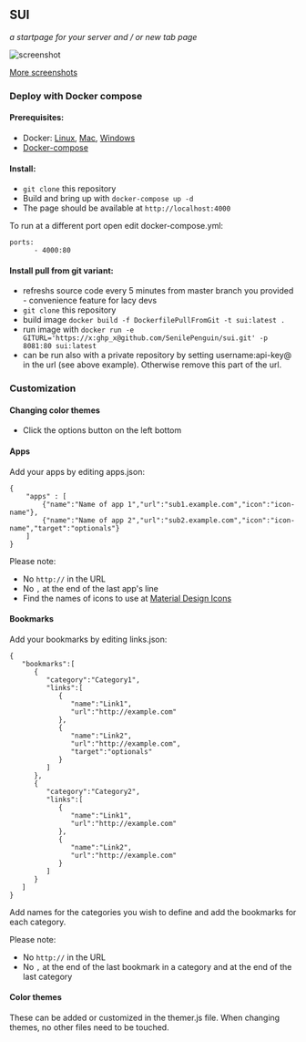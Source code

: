 ## SUI
*a startpage for your server and / or new tab page*

![screenshot](https://i.imgur.com/J4d7Q3D.png)

[More screenshots](https://imgur.com/a/FDVRIyw)

### Deploy with Docker compose

#### Prerequisites:
 - Docker: [Linux](https://docs.docker.com/install/linux/docker-ce/debian/), [Mac](https://hub.docker.com/editions/community/docker-ce-desktop-mac), [Windows](https://hub.docker.com/editions/community/docker-ce-desktop-windows)
 - [Docker-compose](https://docs.docker.com/compose/install/)

#### Install:

 - `git clone` this repository
 - Build and bring up with `docker-compose up -d`
 - The page should be available at  `http://localhost:4000`

To run at a different port open edit docker-compose.yml:

    ports:
          - 4000:80

#### Install pull from git variant:

 - refreshs source code every 5 minutes from master branch you provided - convenience feature for lacy devs
 - `git clone` this repository
 - build image `docker build -f DockerfilePullFromGit -t sui:latest .`
 - run image with `docker run -e GITURL='https://x:ghp_x@github.com/SenilePenguin/sui.git' -p 8081:80 sui:latest`
 - can be run also with a private repository by setting username:api-key@ in the url (see above example). Otherwise remove this part of the url.
 


### Customization

#### Changing color themes
 - Click the options button on the left bottom

#### Apps
Add your apps by editing apps.json:

    {
	    "apps" : [
		    {"name":"Name of app 1","url":"sub1.example.com","icon":"icon-name"},
		    {"name":"Name of app 2","url":"sub2.example.com","icon":"icon-name","target":"optionals"}
	    ]
    }

Please note:

 - No `http://` in the URL
 - No `,` at the end of the last app's line
 - Find the names  of icons to use at [Material Design Icons](https://materialdesignicons.com/)

#### Bookmarks
Add your bookmarks by editing links.json:

```
{
   "bookmarks":[
      {
         "category":"Category1",
         "links":[
            {
               "name":"Link1",
               "url":"http://example.com"
            },
            {
               "name":"Link2",
               "url":"http://example.com",
               "target":"optionals"
            }
         ]
      },
      {
         "category":"Category2",
         "links":[
            {
               "name":"Link1",
               "url":"http://example.com"
            },
            {
               "name":"Link2",
               "url":"http://example.com"
            }
         ]
      }
   ]
}
```
Add names for the categories you wish to define and add the bookmarks for each category.

Please note:

 - No `http://` in the URL
 - No `,` at the end of the last bookmark in a category and at the end of the last category


#### Color themes
These can be added or customized in the themer.js file. When changing themes, no other files need to be touched.